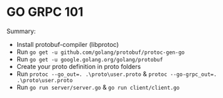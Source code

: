 # GO GRPC 101

Summary:
- Install protobuf-compiler (libprotoc)
- Run `go get -u github.com/golang/protobuf/protoc-gen-go`
- Run `go get -u google.golang.org/golang/protobuf`
- Create your proto definition in proto folders
- Run `protoc --go_out=. .\proto\user.proto` & `protoc --go-grpc_out=. .\proto\user.proto`
- Run `go run server/server.go` & `go run client/client.go`